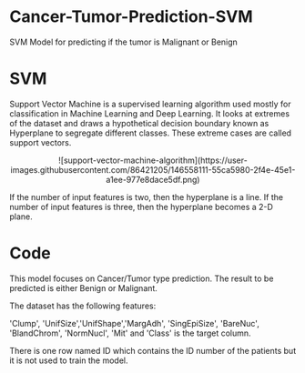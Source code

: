 # Cancer-Tumor-Prediction-SVM
SVM Model for predicting if the tumor is Malignant or Benign

# SVM
Support Vector Machine is a supervised learning algorithm used mostly for classification in Machine Learning and Deep Learning. It looks at extremes of the dataset and draws a hypothetical decision boundary known as Hyperplane to segregate different classes. These extreme cases are called support vectors.

<p align="center">
![support-vector-machine-algorithm](https://user-images.githubusercontent.com/86421205/146558111-55ca5980-2f4e-45e1-a1ee-977e8dace5df.png)
</p>

If the number of input features is two, then the hyperplane is a line. If the number of input features is three, then the hyperplane becomes a 2-D plane.

# Code
This model focuses on Cancer/Tumor type prediction. The result to be predicted is either Benign or Malignant.

The dataset has the following features:

'Clump', 'UnifSize','UnifShape','MargAdh', 'SingEpiSize', 'BareNuc', 'BlandChrom', 'NormNucl', 'Mit' and 'Class' is the target column.

There is one row named ID which contains the ID number of the patients but it is not used to train the model.
